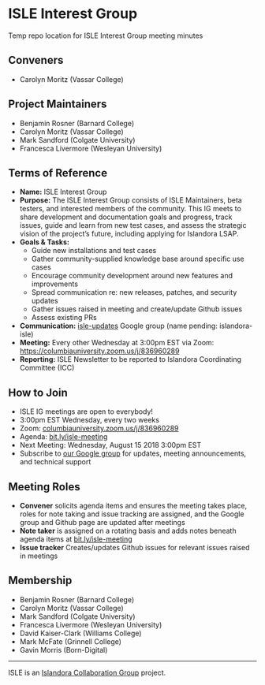 # ISLE Interest Group
Temp repo location for ISLE Interest Group meeting minutes

## Conveners
* Carolyn Moritz (Vassar College)

## Project Maintainers
* Benjamin Rosner (Barnard College)
* Carolyn Moritz (Vassar College)
* Mark Sandford (Colgate University)
* Francesca Livermore (Wesleyan University)

## Terms of Reference
* **Name:** ISLE Interest Group
* **Purpose:** The ISLE Interest Group consists of ISLE Maintainers, beta testers, and interested members of the community. This IG meets to share development and documentation goals and progress, track issues, guide and learn from new test cases, and assess the strategic vision of the project’s future, including applying for Islandora LSAP.
* **Goals & Tasks:**
  * Guide new installations and test cases
  * Gather community-supplied knowledge base around specific use cases
  * Encourage community development around new features and improvements
  * Spread communication re: new releases, patches, and security updates   
  * Gather issues raised in meeting and create/update Github issues
  * Assess existing PRs
* **Communication:** [isle-updates](https://groups.google.com/forum/#!forum/isle-updates) Google group (name pending: islandora-isle)
* **Meeting:** Every other Wednesday at 3:00pm EST via Zoom: https://columbiauniversity.zoom.us/j/836960289
* **Reporting:** ISLE Newsletter to be reported to Islandora Coordinating Committee (ICC)

## How to Join
* ISLE IG meetings are open to everybody!
* 3:00pm EST Wednesday, every two weeks
* Zoom: [columbiauniversity.zoom.us/j/836960289](https://columbiauniversity.zoom.us/j/836960289)
* Agenda: [bit.ly/isle-meeting](https://bit.ly/isle-meeting)
* Next Meeting: Wednesday, August 15 2018 3:00pm EST
* Subscribe to [our Google group]((https://groups.google.com/forum/#!forum/isle-updates)) for updates, meeting announcements, and technical support

## Meeting Roles
* **Convener** solicits agenda items and ensures the meeting takes place, roles for note taking and issue tracking are assigned, and the Google group and Github page are updated after meetings
* **Note taker** is assigned on a rotating basis and adds notes beneath agenda items at [bit.ly/isle-meeting](https://bit.ly/isle-meeting)
* **Issue tracker** Creates/updates Github issues for relevant issues raised in meetings

## Membership
* Benjamin Rosner (Barnard College)
* Carolyn Moritz (Vassar College)
* Mark Sandford (Colgate University)
* Francesca Livermore (Wesleyan University)
* David Kaiser-Clark (Williams College)
* Mark McFate (Grinnell College)
* Gavin Morris (Born-Digital)

---
ISLE is an [Islandora Collaboration Group](https://github.com/Islandora-Collaboration-Group) project.
